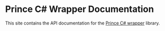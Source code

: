 # Prince C# Wrapper Documentation

This site contains the API documentation for the [Prince C# wrapper][1] library.

[1]: https://github.com/yeslogic/prince-csharp-wrapper

